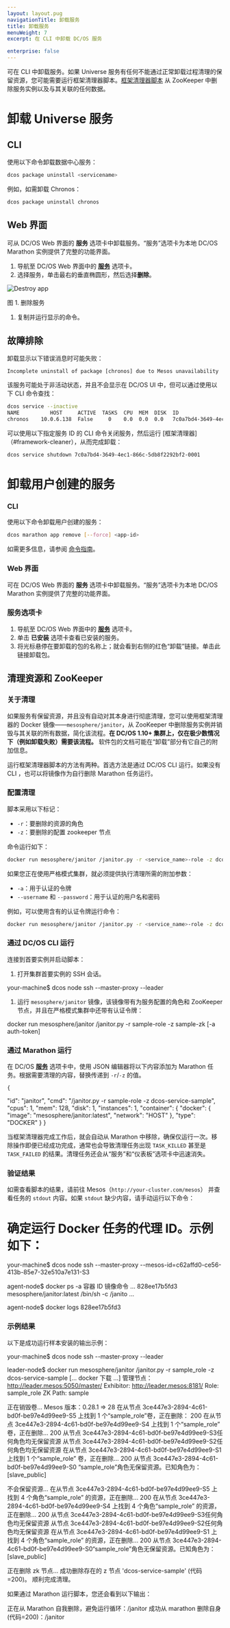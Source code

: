 ```yaml
---
layout: layout.pug
navigationTitle: 卸载服务
title: 卸载服务
menuWeight: 7
excerpt: 在 CLI 中卸载 DC/OS 服务

enterprise: false
---
```



可在 CLI 中卸载服务。如果 Universe 服务有任何不能通过正常卸载过程清理的保留资源，您可能需要运行框架清理器脚本。[框架清理器脚本](#framework-cleaner) 从 ZooKeeper 中删除服务实例以及与其关联的任何数据。

# 卸载 Universe 服务

## CLI

使用以下命令卸载数据中心服务：

```bash
dcos package uninstall <servicename>
```

例如，如需卸载 Chronos：

```bash
dcos package uninstall chronos
```

## Web 界面

可从 DC/OS Web 界面的 **服务** 选项卡中卸载服务。“服务”选项卡为本地 DC/OS Marathon 实例提供了完整的功能界面。

1. 导航至 DC/OS Web 界面中的 [**服务**](/cn/1.11/gui/services/) 选项卡。
1. 选择服务，单击最右的垂直椭圆形，然后选择**删除**。

 ![Destroy app](/cn/1.11/img/service-delete.png)
    
 图 1. 删除服务
    
1. 复制并运行显示的命令。

## 故障排除

卸载显示以下错误消息时可能失败：

```
Incomplete uninstall of package [chronos] due to Mesos unavailability
```

该服务可能处于非活动状态，并且不会显示在 DC/OS UI 中，但可以通过使用以下 CLI 命令查找：

```bash
dcos service --inactive
NAME          HOST     ACTIVE  TASKS  CPU  MEM  DISK  ID
chronos    10.0.6.138  False     0    0.0  0.0  0.0   7c0a7bd4-3649-4ec1-866c-5db8f2292bf2-0001
```

可以使用以下指定服务 ID 的 CLI 命令关闭服务，然后运行 [框架清理器]（#framework-cleaner），从而完成卸载：

```bash
dcos service shutdown 7c0a7bd4-3649-4ec1-866c-5db8f2292bf2-0001
```

# 卸载用户创建的服务

### CLI

使用以下命令卸载用户创建的服务：

```bash
dcos marathon app remove [--force] <app-id>
```

如需更多信息，请参阅 [命令指南](/cn/1.11/cli/command-reference/#dcos-marathon)。

### Web 界面

可在 DC/OS Web 界面的 **服务** 选项卡中卸载服务。“服务”选项卡为本地 DC/OS Marathon 实例提供了完整的功能界面。

### 服务选项卡

1. 导航至 DC/OS Web 界面中的 [**服务**](/cn/1.11/gui/services/) 选项卡。
2. 单击 **已安装** 选项卡查看已安装的服务。
3. 将光标悬停在要卸载的包的名称上；就会看到右侧的红色“卸载”链接。单击此链接卸载包。

## <a name="framework-cleaner"></a>清理资源和 ZooKeeper

### 关于清理

如果服务有保留资源，并且没有自动对其本身进行彻底清理，您可以使用框架清理器的 Docker 镜像——`mesosphere/janitor`，从 ZooKeeper 中删除服务实例并销毁与其关联的所有数据，简化该流程。**在 DC/OS 1.10+ 集群上，仅在极少数情况下（例如卸载失败）需要该流程。** 软件包的文档可能在“卸载”部分有它自己的附加信息。

运行框架清理器脚本的方法有两种。首选方法是通过 DC/OS CLI 运行。如果没有 CLI ，也可以将镜像作为自行删除 Marathon 任务运行。

### 配置清理

脚本采用以下标记：

* `-r`：要删除的资源的角色
* `-z`：要删除的配置 zookeeper 节点

命令运行如下：

```bash
docker run mesosphere/janitor /janitor.py -r <service_name>-role -z dcos-service-<service_name>
```

如果您正在使用严格模式集群，就必须提供执行清理所需的附加参数：
* `-a`：用于认证的令牌
* `--username` 和 `--password`：用于认证的用户名和密码

例如，可以使用含有的认证令牌运行命令：

```bash
docker run mesosphere/janitor /janitor.py -r <service_name>-role -z dcos-service-<service_name> -a <content of "dcos config show core.dcos_acs_token">
```

### 通过 DC/OS CLI 运行

连接到首要实例并启动脚本：

1. 打开集群首要实例的 SSH 会话。

 your-machine$ dcos node ssh --master-proxy --leader

1. 运行 `mesosphere/janitor` 镜像，该镜像带有为服务配置的角色和 ZooKeeper 节点，并且在严格模式集群中还带有认证令牌：

 docker run mesosphere/janitor /janitor.py -r sample-role -z sample-zk [-a auth-token]

### 通过 Marathon 运行

在 DC/OS [**服务**](/cn/1.11/gui/) 选项卡中，使用 JSON 编辑器将以下内容添加为 Marathon 任务。根据需要清理的内容，替换传递到 `-r`/`-z` 的值。

    {
 "id": "janitor", 
 "cmd": "/janitor.py -r sample-role -z dcos-service-sample", 
 "cpus": 1, 
 "mem": 128, 
 "disk": 1, 
 "instances": 1, 
 "container": {
 "docker": {
 "image": "mesosphere/janitor:latest", 
 "network": "HOST" 
        },
 "type": "DOCKER" 
      }
    }

当框架清理器完成工作后，就会自动从 Marathon 中移除，确保仅运行一次。移除操作即便已经成功完成，通常也会导致清理任务出现 `TASK_KILLED` 甚至是 `TASK_FAILED` 的结果。清理任务还会从“服务”和“仪表板”选项卡中迅速消失。

### 验证结果

如需查看脚本的结果，请前往 Mesos（`http://your-cluster.com/mesos`） 并查看任务的 `stdout` 内容。如果 `stdout` 缺少内容，请手动运行以下命令：

 # 确定运行 Docker 任务的代理 ID。示例如下：

 your-machine$ dcos node ssh --master-proxy --mesos-id=c62affd0-ce56-413b-85e7-32e510a7e131-S3

 agent-node$ docker ps -a
 容器 ID 镜像命令 ... 
 828ee17b5fd3 mesosphere/janitor:latest /bin/sh -c /janito ... 

 agent-node$ docker logs 828ee17b5fd3

### 示例结果

以下是成功运行样本安装的输出示例：

 your-machine$ dcos node ssh --master-proxy --leader

 leader-node$ docker run mesosphere/janitor /janitor.py -r sample_role -z dcos-service-sample
 [... docker 下载 ...]
 管理节点： http://leader.mesos:5050/master/ Exhibitor: http://leader.mesos:8181/ Role: sample_role ZK Path: sample

 正在销毁卷... 
 Mesos 版本：0.28.1 => 28
 在从节点 3ce447e3-2894-4c61-bd0f-be97e4d99ee9-S5 上找到 1 个“sample_role”卷，正在删除：
 200
 在从节点 3ce447e3-2894-4c61-bd0f-be97e4d99ee9-S4 上找到 1 个“sample_role” 卷，正在删除... 
 200
 从节点 3ce447e3-2894-4c61-bd0f-be97e4d99ee9-S3任何角色均无保留资源
 从节点 3ce447e3-2894-4c61-bd0f-be97e4d99ee9-S2任何角色均无保留资源
 在从节点 3ce447e3-2894-4c61-bd0f-be97e4d99ee9-S1 上找到 1 个“sample_role” 卷，正在删除... 
 200
 从节点 3ce447e3-2894-4c61-bd0f-be97e4d99ee9-S0  “sample_role”角色无保留资源。已知角色为：[slave_public]

 不会保留资源... 
 在从节点 3ce447e3-2894-4c61-bd0f-be97e4d99ee9-S5 上找到 4 个角色“sample_role” 的资源，正在删除... 
 200
 在从节点 3ce447e3-2894-4c61-bd0f-be97e4d99ee9-S4 上找到 4 个角色“sample_role” 的资源，正在删除... 
 200
 从节点 3ce447e3-2894-4c61-bd0f-be97e4d99ee9-S3任何角色均无保留资源
 从节点 3ce447e3-2894-4c61-bd0f-be97e4d99ee9-S2任何角色均无保留资源
 在从节点  3ce447e3-2894-4c61-bd0f-be97e4d99ee9-S1 上找到 4 个角色“sample_role” 的资源，正在删除... 
 200
 从节点 3ce447e3-2894-4c61-bd0f-be97e4d99ee9-S0“sample_role”角色无保留资源。已知角色为：[slave_public]

 正在删除 zk 节点... 
 成功删除存在的 z 节点 'dcos-service-sample' (代码=200)。
 顺利完成清理。

如果通过 Marathon 运行脚本，您还会看到以下输出：

 正在从 Marathon 自我删除，避免运行循环：/janitor
 成功从 marathon 删除自身(代码=200)：/janitor
